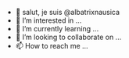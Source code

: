 - 👋 salut, je suis @albatrixnausica
- 👀 I’m interested in ...
- 🌱 I’m currently learning ...
- 💞️ I’m looking to collaborate on ...
- 📫 How to reach me ...

<!---
albatrixnausica/albatrixnausica is a ✨ special ✨ repository because its `README.md` (this file) appears on your GitHub profile.
You can click the Preview link to take a look at your changes.
--->
